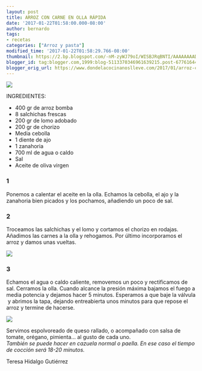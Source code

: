 ```yaml
---
layout: post
title: ARROZ CON CARNE EN OLLA RÁPIDA
date: '2017-01-22T01:58:00.000-08:00'
author: bernardo
tags:
- recetas
categories: ["Arroz y pasta"]
modified_time: '2017-01-22T01:58:29.766-08:00'
thumbnail: https://2.bp.blogspot.com/-nM-zyWJ79oI/WISBJRqBNTI/AAAAAAAADUY/u7xXDv7lZgIbWIGmG7itZl444yoKAfh2ACLcB/s72-c/01.JPG
blogger_id: tag:blogger.com,1999:blog-5113370346961639215.post-6776164461949969908
blogger_orig_url: https://www.dondelacocinanoslleve.com/2017/01/arroz-con-carne-en-olla-rapida.html
---
```


![](https://2.bp.blogspot.com/-nM-zyWJ79oI/WISBJRqBNTI/AAAAAAAADUY/u7xXDv7lZgIbWIGmG7itZl444yoKAfh2ACLcB/s400/01.JPG)

  
INGREDIENTES:
* 400 gr de arroz bomba
* 8 salchichas frescas
* 200 gr de lomo adobado
* 200 gr de chorizo
* Media cebolla
* 1 diente de ajo
* 1 zanahoria
* 700 ml de agua o caldo  
* Sal
* Aceite de oliva virgen  

### 1

Ponemos a calentar el aceite en la olla. Echamos la cebolla, el ajo y la zanahoria bien picados y los pochamos, añadiendo un poco de sal.  

### 2

Troceamos las salchichas y el lomo y cortamos el chorizo en rodajas. Añadimos las carnes a la olla y rehogamos. Por último incorporamos el arroz y damos unas vueltas.  

![](https://4.bp.blogspot.com/-swmIw2o_9U8/WISBfMLhwfI/AAAAAAAADUc/UVYL2xYhBnExdIrQKhbwmHQbb47yuatwACLcB/s320/02.JPG)

  

### 3

Echamos el agua o caldo caliente, removemos un poco y rectificamos de sal. Cerramos la olla. Cuando alcance la presión máxima bajamos el fuego a media potencia y dejamos hacer 5 minutos. Esperamos a que baje la válvula  y abrimos la tapa, dejando entreabierta unos minutos para que repose el arroz y termine de hacerse.  

![](https://4.bp.blogspot.com/-ecsm6CA5ATg/WISBxf7XxvI/AAAAAAAADUg/Cfx0XZXhVlIOUYCMxGCNzqacTrrl56L6gCLcB/s320/03.JPG)

  
Servimos espolvoreado de queso rallado, o acompañado con salsa de tomate, orégano, pimienta… al gusto de cada uno.  
_También se puede hacer en cazuela normal o paella. En ese caso el tiempo de cocción será 18-20 minutos._  
  
Teresa Hidalgo Gutiérrez
